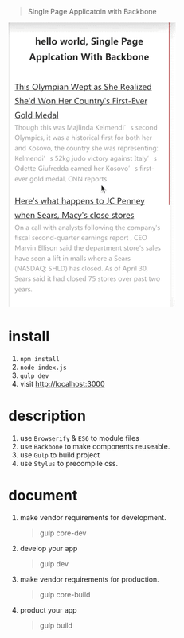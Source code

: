 > Single Page Applicatoin with Backbone

![demo](public/images/demo.gif)

# install

1. `npm install`
2. `node index.js`
3. `gulp dev`
4. visit [http://localhost:3000](http://localhost:3000)


# description

1. use `Browserify` & `ES6` to module files
2. use `Backbone` to make components reuseable.
3. use `Gulp` to build project
4. use `Stylus` to precompile css.

# document

1. make vendor requirements for development.
	> gulp core-dev
	
2. develop your app	
	> gulp dev
		
3. make vendor requirements for production.
	> gulp core-build
	
4. product your app	
	> gulp build